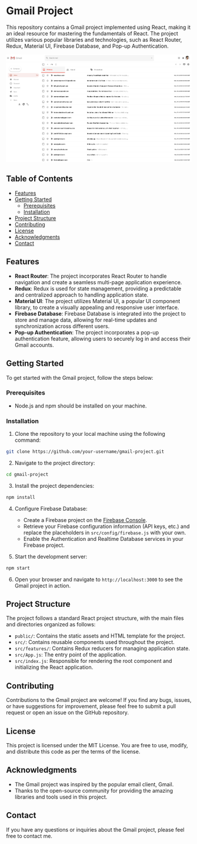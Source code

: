 # Gmail Project

This repository contains a Gmail project implemented using React, making it an ideal resource for mastering the fundamentals of React. The project utilizes various popular libraries and technologies, such as React Router, Redux, Material UI, Firebase Database, and Pop-up Authentication.

![Preview](https://github.com/mrezaamini/React-Bootcamp/blob/main/gmail-project/preview.png)

## Table of Contents

- [Features](#features)
- [Getting Started](#getting-started)
  - [Prerequisites](#prerequisites)
  - [Installation](#installation)
- [Project Structure](#project-structure)
- [Contributing](#contributing)
- [License](#license)
- [Acknowledgments](#acknowledgments)
- [Contact](#contact)

## Features

- **React Router**: The project incorporates React Router to handle navigation and create a seamless multi-page application experience.
- **Redux**: Redux is used for state management, providing a predictable and centralized approach to handling application state.
- **Material UI**: The project utilizes Material UI, a popular UI component library, to create a visually appealing and responsive user interface.
- **Firebase Database**: Firebase Database is integrated into the project to store and manage data, allowing for real-time updates and synchronization across different users.
- **Pop-up Authentication**: The project incorporates a pop-up authentication feature, allowing users to securely log in and access their Gmail accounts.

## Getting Started

To get started with the Gmail project, follow the steps below:

### Prerequisites

- Node.js and npm should be installed on your machine.

### Installation

1. Clone the repository to your local machine using the following command:

```bash
git clone https://github.com/your-username/gmail-project.git
```

2. Navigate to the project directory:

```bash
cd gmail-project
```

3. Install the project dependencies:

```bash
npm install
```

4. Configure Firebase Database:

   - Create a Firebase project on the [Firebase Console](https://console.firebase.google.com/).
   - Retrieve your Firebase configuration information (API keys, etc.) and replace the placeholders in `src/config/firebase.js` with your own.
   - Enable the Authentication and Realtime Database services in your Firebase project.

5. Start the development server:

```bash
npm start
```

6. Open your browser and navigate to `http://localhost:3000` to see the Gmail project in action.

## Project Structure

The project follows a standard React project structure, with the main files and directories organized as follows:

- `public/`: Contains the static assets and HTML template for the project.
- `src/`: Contains reusable components used throughout the project.
- `src/features/`: Contains Redux reducers for managing application state.
- `src/App.js`: The entry point of the application.
- `src/index.js`: Responsible for rendering the root component and initializing the React application.

## Contributing

Contributions to the Gmail project are welcome! If you find any bugs, issues, or have suggestions for improvement, please feel free to submit a pull request or open an issue on the GitHub repository.

## License

This project is licensed under the MIT License. You are free to use, modify, and distribute this code as per the terms of the license.

## Acknowledgments

- The Gmail project was inspired by the popular email client, Gmail.
- Thanks to the open-source community for providing the amazing libraries and tools used in this project.

## Contact

If you have any questions or inquiries about the Gmail project, please feel free to contact me.
